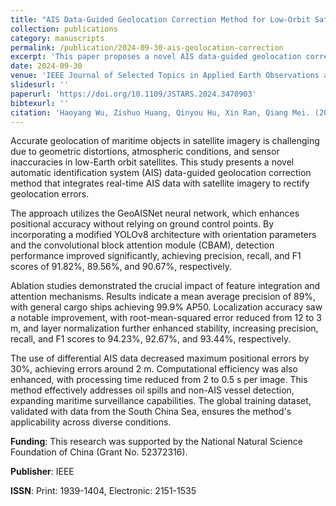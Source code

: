 ```yaml
---
title: "AIS Data-Guided Geolocation Correction Method for Low-Orbit Satellite Remote Sensing Imagery"
collection: publications
category: manuscripts
permalink: /publication/2024-09-30-ais-geolocation-correction
excerpt: 'This paper proposes a novel AIS data-guided geolocation correction method that improves maritime object localization in low-Earth orbit satellite imagery using a deep learning approach.'
date: 2024-09-30
venue: 'IEEE Journal of Selected Topics in Applied Earth Observations and Remote Sensing (Volume: 17, Pages: 18703–18726)'
slidesurl: ''
paperurl: 'https://doi.org/10.1109/JSTARS.2024.3470903'
bibtexurl: ''
citation: 'Haoyang Wu, Zishuo Huang, Qinyou Hu, Xin Ran, Qiang Mei. (2024). "AIS Data-Guided Geolocation Correction Method for Low-Orbit Satellite Remote Sensing Imagery." <i>IEEE J-STARS</i>, 17, 18703–18726. DOI:10.1109/JSTARS.2024.3470903.'
---
```


Accurate geolocation of maritime objects in satellite imagery is challenging due to geometric distortions, atmospheric conditions, and sensor inaccuracies in low-Earth orbit satellites. This study presents a novel automatic identification system (AIS) data-guided geolocation correction method that integrates real-time AIS data with satellite imagery to rectify geolocation errors.

The approach utilizes the GeoAISNet neural network, which enhances positional accuracy without relying on ground control points. By incorporating a modified YOLOv8 architecture with orientation parameters and the convolutional block attention module (CBAM), detection performance improved significantly, achieving precision, recall, and F1 scores of 91.82%, 89.56%, and 90.67%, respectively.

Ablation studies demonstrated the crucial impact of feature integration and attention mechanisms. Results indicate a mean average precision of 89%, with general cargo ships achieving 99.9% AP50. Localization accuracy saw a notable improvement, with root-mean-squared error reduced from 12 to 3 m, and layer normalization further enhanced stability, increasing precision, recall, and F1 scores to 94.23%, 92.67%, and 93.44%, respectively.

The use of differential AIS data decreased maximum positional errors by 30%, achieving errors around 2 m. Computational efficiency was also enhanced, with processing time reduced from 2 to 0.5 s per image. This method effectively addresses oil spills and non-AIS vessel detection, expanding maritime surveillance capabilities. The global training dataset, validated with data from the South China Sea, ensures the method's applicability across diverse conditions.

**Funding**: This research was supported by the National Natural Science Foundation of China (Grant No. 52372316).

**Publisher**: IEEE

**ISSN**: Print: 1939-1404, Electronic: 2151-1535
